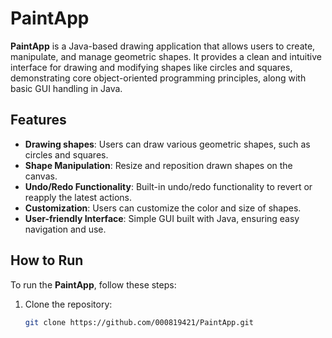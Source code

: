 # PaintApp

**PaintApp** is a Java-based drawing application that allows users to create, manipulate, and manage geometric shapes. It provides a clean and intuitive interface for drawing and modifying shapes like circles and squares, demonstrating core object-oriented programming principles, along with basic GUI handling in Java.

## Features

- **Drawing shapes**: Users can draw various geometric shapes, such as circles and squares.
- **Shape Manipulation**: Resize and reposition drawn shapes on the canvas.
- **Undo/Redo Functionality**: Built-in undo/redo functionality to revert or reapply the latest actions.
- **Customization**: Users can customize the color and size of shapes.
- **User-friendly Interface**: Simple GUI built with Java, ensuring easy navigation and use.

## How to Run

To run the **PaintApp**, follow these steps:

1. Clone the repository:
   ```bash
   git clone https://github.com/000819421/PaintApp.git
